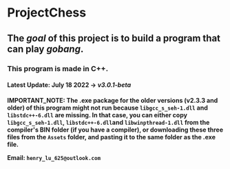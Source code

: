 # ProjectChess
## The _goal_ of this project is to build a program that can play *gobang*.
### This program is made in **C++**.
#### Latest Update: July 18 2022  -> *v3.0.1-beta*
**IMPORTANT_NOTE: The .exe package for the older versions (v2.3.3 and older) of this program might not run because ```libgcc_s_seh-1.dll``` and ```libstdc++-6.dll``` are missing. In that case, you can either copy  ```libgcc_s_seh-1.dll```, ```libstdc++-6.dll```and ```libwinpthread-1.dll``` from the compiler's BIN folder (if you have a compiler), or downloading these three files from the ```Assets``` folder, and pasting it to the same folder as the .exe file.**

**Email: ```henry_lu_625@outlook.com```**
